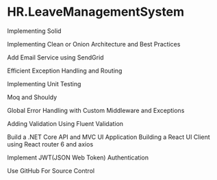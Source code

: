 # HR.LeaveManagementSystem

Implementing Solid

Implementing Clean or Onion Architecture and Best Practices

Add Email Service using SendGrid

Efficient Exception Handling and Routing

Implementing Unit Testing

Moq and Shouldy

Global Error Handling with Custom Middleware and Exceptions

Adding Validation Using Fluent Validation

Build a .NET Core API and MVC UI Application
Building a React UI Client using React router 6 and axios

Implement JWT(JSON Web Token)  Authentication


Use GitHub For Source Control
